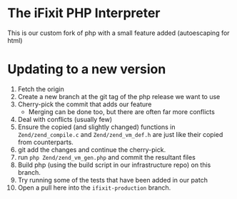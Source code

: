 The iFixit PHP Interpreter
===================

This is our custom fork of php with a small feature added (autoescaping for html)

Updating to a new version
======================

1. Fetch the origin
2. Create a new branch at the git tag of the php release we want to use
3. Cherry-pick the commit that adds our feature
   - Merging can be done too, but there are often far more conflicts
4. Deal with conflicts (usually few)
5. Ensure the copied (and slightly changed) functions in `Zend/zend_compile.c`
   and `Zend/zend_vm_def.h` are just like their copied from counterparts.
6. git add the changes and continue the cherry-pick.
7. run `php Zend/zend_vm_gen.php` and commit the resultant files
8. Build php (using the build script in our infrastructure repo) on this
   branch.
9. Try running some of the tests that have been added in our patch
10. Open a pull here into the `ifixit-production` branch.
